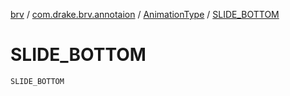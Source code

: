 [brv](../../index.md) / [com.drake.brv.annotaion](../index.md) / [AnimationType](index.md) / [SLIDE_BOTTOM](./-s-l-i-d-e_-b-o-t-t-o-m.md)

# SLIDE_BOTTOM

`SLIDE_BOTTOM`